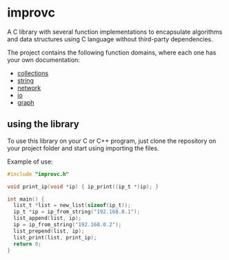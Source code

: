 # improvc

A C library with several function implementations to encapsulate algorithms and data structures using C language without third-party dependencies.

The project contains the following function domains, where each one has your own documentation:

* [collections](collections/collections.md)
* [string](string/string.md)
* [network](network/network.md)
* [io](io/io.md)
* [graph](graph/graph.md)
  
## using the library ##

To use this library on your C or C++ program, just clone the repository on your project folder and start using importing the files.

Example of use: 

```c
#include "improvc.h"

void print_ip(void *ip) { ip_print((ip_t *)ip); }

int main() {
  list_t *list = new_list(sizeof(ip_t));
  ip_t *ip = ip_from_string("192.168.0.1");
  list_append(list, ip);
  ip = ip_from_string("192.168.0.2");
  list_prepend(list, ip);
  list_print(list, print_ip);
  return 0;
} 
```